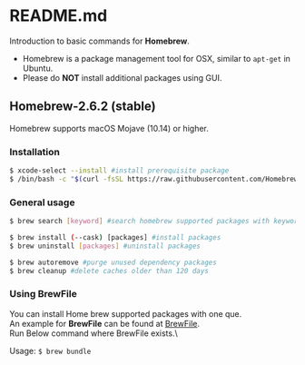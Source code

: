# README.md
Introduction to basic commands for __Homebrew__.
* Homebrew is a package management tool for OSX, similar to `apt-get` in Ubuntu.
* Please do __NOT__ install additional packages using GUI.

## Homebrew-2.6.2 (stable)
Homebrew supports macOS Mojave (10.14) or higher.
### Installation
```bash
$ xcode-select --install #install prerequisite package
$ /bin/bash -c "$(curl -fsSL https://raw.githubusercontent.com/Homebrew/install/HEAD/install.sh)" #install Homebrew
```

### General usage
```bash
$ brew search [keyword] #search homebrew supported packages with keyword

$ brew install (--cask) [packages] #install packages
$ brew uninstall [packages] #uninstall packages

$ brew autoremove #purge unused dependency packages
$ brew cleanup #delete caches older than 120 days
```

### Using BrewFile
You can install Home brew supported packages with one que.\
An example for __BrewFile__ can be found at [BrewFile](https://github.com/pwangjoo/config/tree/master/brew/BrewFile).\
Run Below command where BrewFile exists.\

Usage: `$ brew bundle`